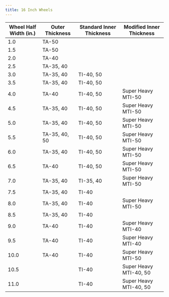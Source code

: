 ```yaml
---
title: 16 Inch Wheels
---
```


| Wheel Half Width (in.) | Outer Thickness | Standard Inner Thickness | Modified Inner Thickness |
| ---- | ---- | ---- | ---- |
| 1.0 | TA-50 |
| 1.5 | TA-50 |
| 2.0 | TA-40 |
| 2.5 | TA-35, 40 |
| 3.0 | TA-35, 40 | TI-40, 50 |
| 3.5 | TA-35, 40 | TI-40, 50 |
| 4.0 | TA-40 | TI-40, 50 | Super Heavy MTI-50 |
| 4.5 | TA-35, 40 | TI-40, 50 | Super Heavy MTI-50 |
| 5.0 | TA-35, 40 | TI-40, 50 |  Super Heavy MTI-50 |
| 5.5 | TA-35, 40, 50 | TI-40, 50 | Super Heavy MTI-50 |
| 6.0 | TA-35, 40 | TI-40, 50 | Super Heavy MTI-50 |
| 6.5 | TA-40 | TI-40, 50 | Super Heavy MTI-50 |
| 7.0 | TA-35, 40 | TI-35, 40 | Super Heavy MTI-50 |
| 7.5 | TA-35, 40 | TI-40 |
| 8.0 | TA-35, 40 | TI-40 | Super Heavy MTI-50 |
| 8.5 | TA-35, 40 | TI-40 |
| 9.0 | TA-40 | TI-40 | Super Heavy MTI-40 |
| 9.5 | TA-40 | TI-40 | Super Heavy MTI-40 |
| 10.0 | TA-40 | TI-40 | Super Heavy MTI-50 |
| 10.5 | | TI-40 | Super Heavy MTI-40, 50 |
| 11.0 | | TI-40 | Super Heavy MTI-40, 50 |